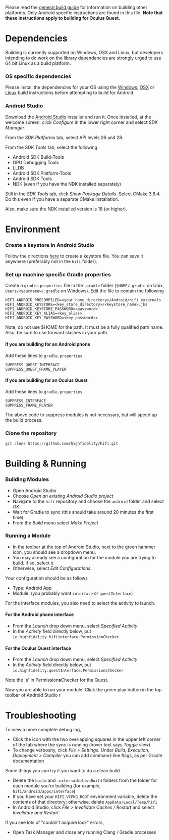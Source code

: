 Please read the [general build guide](BUILD.md) for information on building other platforms. Only Android specific instructions are found in this file. **Note that these instructions apply to building for Oculus Quest.**

# Dependencies

Building is currently supported on Windows, OSX and Linux, but developers intending to do work on the library dependencies are strongly urged to use 64 bit Linux as a build platform.

### OS specific dependencies

Please install the dependencies for your OS using the [Windows](BUILD_WIN.md), [OSX](BUILD_OSX.md) or [Linux](BUILD_LINUX.md) build instructions before attempting to build for Android.

### Android Studio

Download the [Android Studio](https://developer.android.com/studio/index.html) installer and run it. Once installed, at the welcome screen, click _Configure_ in the lower right corner and select _SDK Manager_.

From the _SDK Platforms_ tab, select API levels 26 and 28.  

From the _SDK Tools_ tab, select the following

* Android SDK Build-Tools
* GPU Debugging Tools
* LLDB 
* Android SDK Platform-Tools
* Android SDK Tools
* NDK (even if you have the NDK installed separately)

Still in the _SDK Tools_ tab, click _Show Package Details_. Select CMake 3.6.4. Do this even if you have a separate CMake installation.

Also, make sure the NDK installed version is 18 (or higher).

# Environment

### Create a keystore in Android Studio
Follow the directions [here](https://developer.android.com/studio/publish/app-signing#generate-key) to create a keystore file. You can save it anywhere (preferably not in the `hifi` folder).

### Set up machine specific Gradle properties

Create a `gradle.properties` file in the `.gradle` folder (`$HOME/.gradle` on Unix, `Users/<yourname>/.gradle` on Windows). Edit the file to contain the following

    HIFI_ANDROID_PRECOMPILED=<your_home_directory>/Android/hifi_externals
    HIFI_ANDROID_KEYSTORE=<key_store_directory>/<keystore_name>.jks
    HIFI_ANDROID_KEYSTORE_PASSWORD=<password>
    HIFI_ANDROID_KEY_ALIAS=<key_alias>
    HIFI_ANDROID_KEY_PASSWORD=<key_passwords>

Note, do not use $HOME for the path. It must be a fully qualified path name. Also, be sure to use forward slashes in your path.

#### If you are building for an Android phone

Add these lines to `gradle.properties`

    SUPPRESS_QUEST_INTERFACE
    SUPPRESS_QUEST_FRAME_PLAYER

#### If you are building for an Oculus Quest

Add these lines to `gradle.properties`

    SUPPRESS_INTERFACE
    SUPPRESS_FRAME_PLAYER

The above code to suppress modules is not necessary, but will speed up the build process.

### Clone the repository

`git clone https://github.com/highfidelity/hifi.git `

# Building & Running

### Building Modules

* Open Android Studio
* Choose _Open an existing Android Studio project_
* Navigate to the `hifi` repository and choose the `android` folder and select _OK_
* Wait for Gradle to sync (this should take around 20 minutes the first time)
* From the _Build_ menu select _Make Project_

### Running a Module

* In the toolbar at the top of Android Studio, next to the green hammer icon, you should see a dropdown menu.
* You may already see a configuration for the module you are trying to build. If so, select it. 
* Otherwise, select _Edit Configurations_.

Your configuration should be as follows

* Type: Android App
* Module: <your module> (you probably want `interface` or `questInterface`)

For the interface modules, you also need to select the activity to launch. 

#### For the Android phone interface

* From the _Launch_ drop down menu, select _Specified Activity_
* In the _Activity_ field directly below, put `io.highfidelity.hifiinterface.PermissionChecker`

#### For the Oculus Quest interface

* From the _Launch_ drop down menu, select _Specified Activity_
* In the _Activity_ field directly below, put `io.highfidelity.questInterface.PermissionsChecker`

Note the 's' in Permission**s**Checker for the Quest.

Now you are able to run your module! Click the green play button in the top toolbar of Android Studio
r
# Troubleshooting

To view a more complete debug log,

* Click the icon with the two overlapping squares in the upper left corner of the tab where the sync is running (hover text says _Toggle view_)
* To change verbosity, click _File > Settings_. Under _Build, Execution, Deployment > Compiler_ you can add command-line flags, as per Gradle documentation

Some things you can try if you want to do a clean build
 
* Delete the `build` and `.externalNativeBuild` folders from the folder for each module you're building (for example, `hifi/android/apps/interface`)
* If you have set your `HIFI_VCPKG_ROOT` environment variable, delete the contents of that directory; otherwise, delete `AppData/Local/Temp/hifi`
* In Android Studio, click _File > Invalidate Caches / Restart_ and select _Invalidate and Restart_

If you see lots of "couldn't acquire lock" errors,
* Open Task Manager and close any running Clang / Gradle processes